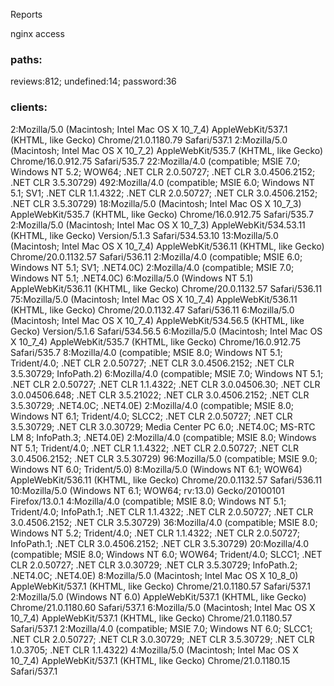 Reports 

nginx access

### paths: 

reviews:812; undefined:14; password:36

### clients:

2:Mozilla/5.0 (Macintosh; Intel Mac OS X 10_7_4) AppleWebKit/537.1 (KHTML, like Gecko) Chrome/21.0.1180.79 Safari/537.1
2:Mozilla/5.0 (Macintosh; Intel Mac OS X 10_7_2) AppleWebKit/535.7 (KHTML, like Gecko) Chrome/16.0.912.75 Safari/535.7
22:Mozilla/4.0 (compatible; MSIE 7.0; Windows NT 5.2; WOW64; .NET CLR 2.0.50727; .NET CLR 3.0.4506.2152; .NET CLR 3.5.30729)
492:Mozilla/4.0 (compatible; MSIE 6.0; Windows NT 5.1; SV1; .NET CLR 1.1.4322; .NET CLR 2.0.50727; .NET CLR 3.0.4506.2152; .NET CLR 3.5.30729)
18:Mozilla/5.0 (Macintosh; Intel Mac OS X 10_7_3) AppleWebKit/535.7 (KHTML, like Gecko) Chrome/16.0.912.75 Safari/535.7
2:Mozilla/5.0 (Macintosh; Intel Mac OS X 10_7_3) AppleWebKit/534.53.11 (KHTML, like Gecko) Version/5.1.3 Safari/534.53.10
13:Mozilla/5.0 (Macintosh; Intel Mac OS X 10_7_4) AppleWebKit/536.11 (KHTML, like Gecko) Chrome/20.0.1132.57 Safari/536.11
2:Mozilla/4.0 (compatible; MSIE 6.0; Windows NT 5.1; SV1; .NET4.0C)
2:Mozilla/4.0 (compatible; MSIE 7.0; Windows NT 5.1; .NET4.0C)
6:Mozilla/5.0 (Windows NT 5.1) AppleWebKit/536.11 (KHTML, like Gecko) Chrome/20.0.1132.57 Safari/536.11
75:Mozilla/5.0 (Macintosh; Intel Mac OS X 10_7_4) AppleWebKit/536.11 (KHTML, like Gecko) Chrome/20.0.1132.47 Safari/536.11
6:Mozilla/5.0 (Macintosh; Intel Mac OS X 10_7_4) AppleWebKit/534.56.5 (KHTML, like Gecko) Version/5.1.6 Safari/534.56.5
6:Mozilla/5.0 (Macintosh; Intel Mac OS X 10_7_4) AppleWebKit/535.7 (KHTML, like Gecko) Chrome/16.0.912.75 Safari/535.7
8:Mozilla/4.0 (compatible; MSIE 8.0; Windows NT 5.1; Trident/4.0; .NET CLR 2.0.50727; .NET CLR 3.0.4506.2152; .NET CLR 3.5.30729; InfoPath.2)
6:Mozilla/4.0 (compatible; MSIE 7.0; Windows NT 5.1; .NET CLR 2.0.50727; .NET CLR 1.1.4322; .NET CLR 3.0.04506.30; .NET CLR 3.0.04506.648; .NET CLR 3.5.21022; .NET CLR 3.0.4506.2152; .NET CLR 3.5.30729; .NET4.0C; .NET4.0E)
2:Mozilla/4.0 (compatible; MSIE 8.0; Windows NT 6.1; Trident/4.0; SLCC2; .NET CLR 2.0.50727; .NET CLR 3.5.30729; .NET CLR 3.0.30729; Media Center PC 6.0; .NET4.0C; MS-RTC LM 8; InfoPath.3; .NET4.0E)
2:Mozilla/4.0 (compatible; MSIE 8.0; Windows NT 5.1; Trident/4.0; .NET CLR 1.1.4322; .NET CLR 2.0.50727; .NET CLR 3.0.4506.2152; .NET CLR 3.5.30729)
96:Mozilla/5.0 (compatible; MSIE 9.0; Windows NT 6.0; Trident/5.0)
8:Mozilla/5.0 (Windows NT 6.1; WOW64) AppleWebKit/536.11 (KHTML, like Gecko) Chrome/20.0.1132.57 Safari/536.11
10:Mozilla/5.0 (Windows NT 6.1; WOW64; rv:13.0) Gecko/20100101 Firefox/13.0.1
4:Mozilla/4.0 (compatible; MSIE 8.0; Windows NT 5.1; Trident/4.0; InfoPath.1; .NET CLR 1.1.4322; .NET CLR 2.0.50727; .NET CLR 3.0.4506.2152; .NET CLR 3.5.30729)
36:Mozilla/4.0 (compatible; MSIE 8.0; Windows NT 5.2; Trident/4.0; .NET CLR 1.1.4322; .NET CLR 2.0.50727; InfoPath.1; .NET CLR 3.0.4506.2152; .NET CLR 3.5.30729)
20:Mozilla/4.0 (compatible; MSIE 8.0; Windows NT 6.0; WOW64; Trident/4.0; SLCC1; .NET CLR 2.0.50727; .NET CLR 3.0.30729; .NET CLR 3.5.30729; InfoPath.2; .NET4.0C; .NET4.0E)
8:Mozilla/5.0 (Macintosh; Intel Mac OS X 10_8_0) AppleWebKit/537.1 (KHTML, like Gecko) Chrome/21.0.1180.57 Safari/537.1
2:Mozilla/5.0 (Windows NT 6.0) AppleWebKit/537.1 (KHTML, like Gecko) Chrome/21.0.1180.60 Safari/537.1
6:Mozilla/5.0 (Macintosh; Intel Mac OS X 10_7_4) AppleWebKit/537.1 (KHTML, like Gecko) Chrome/21.0.1180.57 Safari/537.1
2:Mozilla/4.0 (compatible; MSIE 7.0; Windows NT 6.0; SLCC1; .NET CLR 2.0.50727; .NET CLR 3.0.30729; .NET CLR 3.5.30729; .NET CLR 1.0.3705; .NET CLR 1.1.4322)
4:Mozilla/5.0 (Macintosh; Intel Mac OS X 10_7_4) AppleWebKit/537.1 (KHTML, like Gecko) Chrome/21.0.1180.15 Safari/537.1
